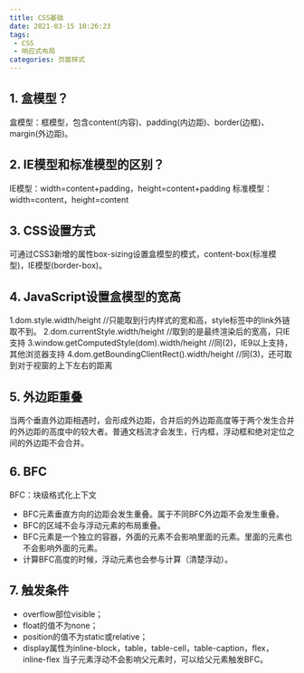 ```yaml
---
title: CSS基础
date: 2021-03-15 10:26:23
tags:
 - CSS
 - 响应式布局
categories: 页面样式
---
```

## 1. 盒模型？
盒模型：框模型，包含content(内容)、padding(内边距)、border(边框)、margin(外边距)。
## 2. IE模型和标准模型的区别？
IE模型：width=content+padding，height=content+padding
标准模型：width=content，height=content
## 3. CSS设置方式
可通过CSS3新增的属性box-sizing设置盒模型的模式，content-box(标准模型)，IE模型(border-box)。
## 4. JavaScript设置盒模型的宽高
1.dom.style.width/height //只能取到行内样式的宽和高，style标签中的link外链取不到。
2.dom.currentStyle.width/height //取到的是最终渲染后的宽高，只IE支持
3.window.getComputedStyle(dom).width/height //同(2)，IE9以上支持，其他浏览器支持
4.dom.getBoundingClientRect().width/height //同(3)，还可取到对于视窗的上下左右的距离
## 5. 外边距重叠
当两个垂直外边距相遇时，会形成外边距，合并后的外边距高度等于两个发生合并的外边距的高度中的较大者。普通文档流才会发生，行内框，浮动框和绝对定位之间的外边距不会合并。
## 6. BFC
BFC：块级格式化上下文
 - BFC元素垂直方向的边距会发生重叠。属于不同BFC外边距不会发生重叠。
 - BFC的区域不会与浮动元素的布局重叠。
 - BFC元素是一个独立的容器，外面的元素不会影响里面的元素。里面的元素也不会影响外面的元素。
 - 计算BFC高度的时候，浮动元素也会参与计算（清楚浮动）。
## 7. 触发条件
 - overflow部位visible；
 - float的值不为none；
 - position的值不为static或relative；
 - display属性为inline-block，table，table-cell，table-caption，flex，inline-flex
当子元素浮动不会影响父元素时，可以给父元素触发BFC。